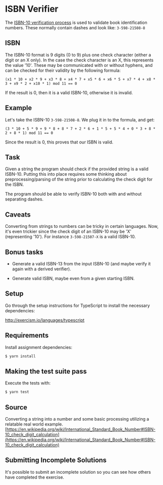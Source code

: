 # ISBN Verifier

The [ISBN-10 verification process](https://en.wikipedia.org/wiki/International_Standard_Book_Number) is used to validate book identification
numbers. These normally contain dashes and look like: `3-598-21508-8`

## ISBN

The ISBN-10 format is 9 digits (0 to 9) plus one check character (either a digit or an X only). In the case the check character is an X, this represents the value '10'. These may be communicated with or without hyphens, and can be checked for their validity by the following formula:

```
(x1 * 10 + x2 * 9 + x3 * 8 + x4 * 7 + x5 * 6 + x6 * 5 + x7 * 4 + x8 * 3 + x9 * 2 + x10 * 1) mod 11 == 0
```

If the result is 0, then it is a valid ISBN-10, otherwise it is invalid.

## Example

Let's take the ISBN-10 `3-598-21508-8`. We plug it in to the formula, and get:
```
(3 * 10 + 5 * 9 + 9 * 8 + 8 * 7 + 2 * 6 + 1 * 5 + 5 * 4 + 0 * 3 + 8 * 2 + 8 * 1) mod 11 == 0
```

Since the result is 0, this proves that our ISBN is valid.

## Task

Given a string the program should check if the provided string is a valid ISBN-10.
Putting this into place requires some thinking about preprocessing/parsing of the string prior to calculating the check digit for the ISBN.

The program should be able to verify ISBN-10 both with and without separating dashes.


## Caveats

Converting from strings to numbers can be tricky in certain languages.
Now, it's even trickier since the check digit of an ISBN-10 may be 'X' (representing '10'). For instance `3-598-21507-X` is a valid ISBN-10.

## Bonus tasks

* Generate a valid ISBN-13 from the input ISBN-10 (and maybe verify it again with a derived verifier).

* Generate valid ISBN, maybe even from a given starting ISBN.
## Setup

Go through the setup instructions for TypeScript to
install the necessary dependencies:

http://exercism.io/languages/typescript

## Requirements

Install assignment dependencies:

```bash
$ yarn install
```

## Making the test suite pass

Execute the tests with:

```bash
$ yarn test
```



## Source

Converting a string into a number and some basic processing utilizing a relatable real world example. [https://en.wikipedia.org/wiki/International_Standard_Book_Number#ISBN-10_check_digit_calculation](https://en.wikipedia.org/wiki/International_Standard_Book_Number#ISBN-10_check_digit_calculation)

## Submitting Incomplete Solutions
It's possible to submit an incomplete solution so you can see how others have completed the exercise.
